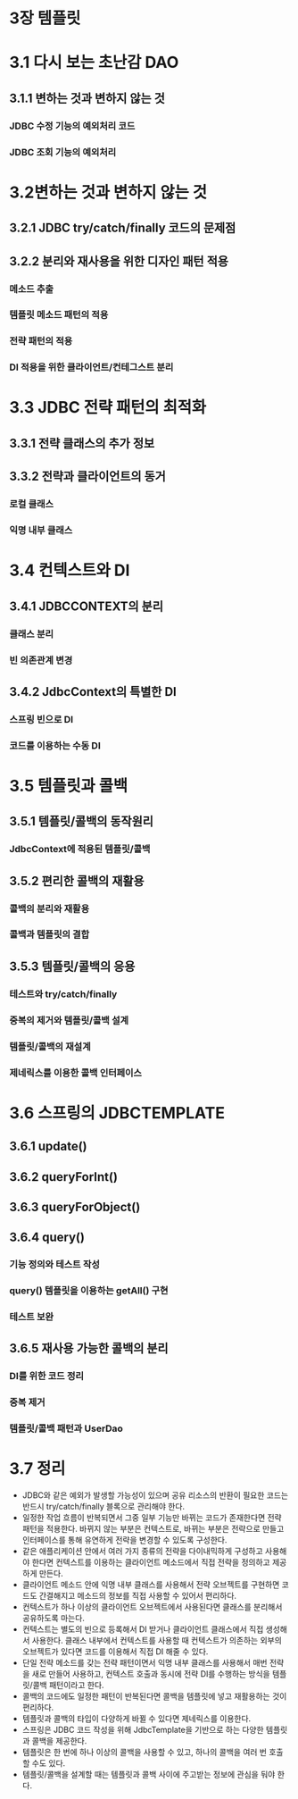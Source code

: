 # 3장 템플릿

# 3.1 다시 보는 초난감 DAO

## 3.1.1 변하는 것과 변하지 않는 것

### JDBC 수정 기능의 예외처리 코드

### JDBC 조회 기능의 예외처리

# 3.2변하는 것과 변하지 않는 것

## 3.2.1 JDBC try/catch/finally 코드의 문제점

## 3.2.2 분리와 재사용을 위한 디자인 패턴 적용

### 메소드 추출

### 템플릿 메소드 패턴의 적용

### 전략 패턴의 적용

### DI 적용을 위한 클라이언트/컨테그스트 분리

# 3.3 JDBC 전략 패턴의 최적화

## 3.3.1 전략 클래스의 추가 정보

## 3.3.2 전략과 클라이언트의 동거

### 로컬 클래스

### 익명 내부 클래스

# 3.4 컨텍스트와 DI

## 3.4.1 JDBCCONTEXT의 분리

### 클래스 분리

### 빈 의존관계 변경

## 3.4.2 JdbcContext의 특별한 DI

### 스프링 빈으로 DI

### 코드를 이용하는 수동 DI

# 3.5 템플릿과 콜백

## 3.5.1 템플릿/콜백의 동작원리

### JdbcContext에 적용된 템플릿/콜백

## 3.5.2 편리한 콜백의 재활용

### 콜백의 분리와 재활용

### 콜백과 템플릿의 결합

## 3.5.3 템플릿/콜백의 응용

### 테스트와 try/catch/finally

### 중복의 제거와 템플릿/콜백 설계

### 템플릿/콜백의 재설계

### 제네릭스를 이용한 콜백 인터페이스

# 3.6 스프링의 JDBCTEMPLATE

## 3.6.1 update()

## 3.6.2 queryForInt()

## 3.6.3 queryForObject()

## 3.6.4 query()

### 기능 정의와 테스트 작성

### query() 템플릿을 이용하는 getAll() 구현

### 테스트 보완

## 3.6.5 재사용 가능한 콜백의 분리

### DI를 위한 코드 정리

### 중복 제거

### 템플릿/콜백 패턴과 UserDao

# 3.7 정리

- JDBC와 같은 예외가 발생할 가능성이 있으며 공유 리소스의 반환이 필요한 코드는 반드시 try/catch/finally 블록으로 관리해야 한다.
- 일정한 작업 흐름이 반복되면서 그중 일부 기능만 바뀌는 코드가 존재한다면 전략 패턴을 적용한다. 바뀌지 않는 부분은 컨텍스트로, 바뀌는 부분은 전략으로 만들고 인터페이스를 통해 유연하게 전략을 변경할 수 있도록 구성한다.
- 같은 애플리케이션 안에서 여러 가지 종류의 전략을 다이내믹하게 구성하고 사용해야 한다면 컨텍스트를 이용하는 클라이언트 메소드에서 직접 전략을 정의하고 제공하게 만든다.
- 클라이언트 메소드 안에 익명 내부 클래스를 사용해서 전략 오브젝트를 구현하면 코드도 간결해지고 메소드의 정보를 직접 사용할 수 있어서 편리하다.
- 컨텍스트가 하나 이상의 클라이언트 오브젝트에서 사용된다면 클래스를 분리해서 공유하도록 마는다.
- 컨텍스트는 별도의 빈으로 등록해서 DI 받거나 클라이언트 클래스에서 직접 생성해서 사용한다. 클래스 내부에서 컨텍스트를 사용할 때 컨텍스트가 의존하는 외부의 오브젝트가 있다면 코드를 이용해서 직접 DI 해줄 수 있다.
- 단일 전략 메소드를 갖는 전략 패턴이면서 익명 내부 클래스를 사용해서 매번 전략을 새로 만들어 사용하고, 컨텍스트 호출과 동시에 전략 DI를 수행하는 방식을 템플릿/콜백 패턴이라고 한다.
- 콜백의 코드에도 일정한 패턴이 반복된다면 콜백을 템플릿에 넣고 재활용하는 것이 편리하다.
- 템플릿과 콜백의 타입이 다양하게 바뀔 수 있다면 제네릭스를 이용한다.
- 스프링은 JDBC 코드 작성을 위해 JdbcTemplate을 기반으로 하는 다양한 템플릿과 콜백을 제공한다.
- 템플릿은 한 번에 하나 이상의 콜백을 사용할 수 있고, 하나의 콜백을 여러 번 호출할 수도 있다.
- 템플릿/콜백을 설계할 때는 템플릿과 콜백 사이에 주고받는 정보에 관심을 둬야 한다.